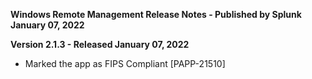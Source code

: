 **Windows Remote Management Release Notes - Published by Splunk January 07, 2022**


**Version 2.1.3 - Released January 07, 2022**

* Marked the app as FIPS Compliant [PAPP-21510]